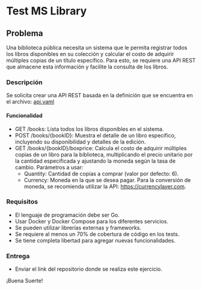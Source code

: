 # Test MS Library

## Problema

Una biblioteca pública necesita un sistema que le permita registrar todos los libros disponibles en su colección y calcular el costo de adquirir múltiples copias de un título específico. Para esto, se requiere una API REST que almacene esta información y facilite la consulta de los libros.

### Descripción

Se solicita crear una API REST basada en la definición que se encuentra en el archivo:
[api.yaml](https://github.com/frsarmientop/PruebaBiblioteca/blob/main/api.yaml)

#### Funcionalidad

- GET /books: Lista todos los libros disponibles en el sistema.
- POST /books/{bookID}: Muestra el detalle de un libro específico, incluyendo su disponibilidad y detalles de la edición.
- GET /books/{bookID}/boxprice: Calcula el costo de adquirir múltiples copias de un libro para la biblioteca, multiplicando el precio unitario por la cantidad especificada y ajustando la moneda según la tasa de cambio. Parámetros a usar:
    - Quantity: Cantidad de copias a comprar (valor por defecto: 6).
    - Currency: Moneda en la que se desea pagar. Para la conversión de moneda, se recomienda utilizar la API: https://currencylayer.com.

### Requisitos

- El lenguaje de programación debe ser Go.
- Usar Docker y Docker Compose para los diferentes servicios.
- Se pueden utilizar librerías externas y frameworks.
- Se requiere al menos un 70% de cobertura de código en los tests.
- Se tiene completa libertad para agregar nuevas funcionalidades.

### Entrega

- Enviar el link del repositorio donde se realiza este ejercicio.

¡Buena Suerte! 
